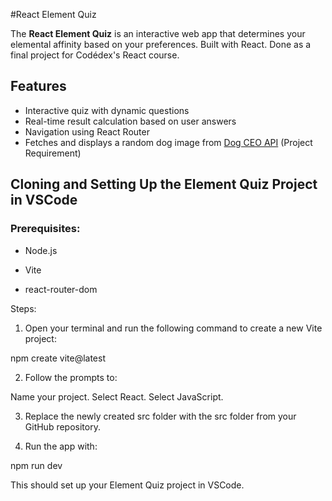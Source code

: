 #React Element Quiz


The **React Element Quiz** is an interactive web app that determines your elemental affinity based on your preferences. Built with React. Done as a final project for Codédex's React course.

## Features

- Interactive quiz with dynamic questions
- Real-time result calculation based on user answers
- Navigation using React Router
- Fetches and displays a random dog image from [Dog CEO API](https://dog.ceo/dog-api/) (Project Requirement)

## Cloning and Setting Up the Element Quiz Project in VSCode


### Prerequisites:

- Node.js

- Vite

- react-router-dom 

Steps:

1. Open your terminal and run the following command to create a new Vite project:

npm create vite@latest

2. Follow the prompts to:

Name your project. Select React. Select JavaScript.

3. Replace the newly created src folder with the src folder from your GitHub repository.

4. Run the app with:

npm run dev

This should set up your Element Quiz project in VSCode.
